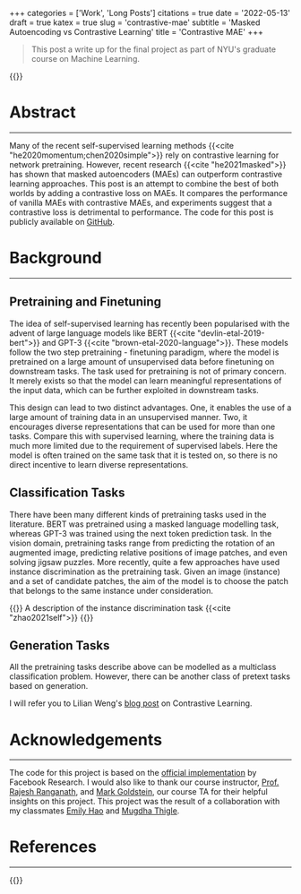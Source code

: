 +++
categories = ['Work', 'Long Posts']
citations = true
date = '2022-05-13'
draft = true
katex = true
slug = 'contrastive-mae'
subtitle = 'Masked Autoencoding vs Contrastive Learning'
title = 'Contrastive MAE'
+++

> This post a write up for the final project as part of NYU's graduate course on Machine Learning.

{{<toc>}}

# Abstract
---

Many of the recent self-supervised learning methods {{<cite "he2020momentum;chen2020simple">}} rely on contrastive learning for network pretraining. However, recent research {{<cite "he2021masked">}} has shown that masked autoencoders (MAEs) can outperform contrastive learning approaches. This post is an attempt to combine the best of both worlds by adding a contrastive loss on MAEs. It compares the performance of vanilla MAEs with contrastive MAEs, and experiments suggest that a contrastive loss is detrimental to performance. The code for this post is publicly available on [GitHub](https://github.com/nikhilweee/contrastive-mae).

# Background
---

## Pretraining and Finetuning
The idea of self-supervised learning has recently been popularised with the advent of large language models like BERT {{<cite "devlin-etal-2019-bert">}} and GPT-3 {{<cite "brown-etal-2020-language">}}. These models follow the two step pretraining - finetuning paradigm, where the model is pretrained on a large amount of unsupervised data before finetuning on downstream tasks. The task used for pretraining is not of primary concern. It merely exists so that the model can learn meaningful representations of the input data, which can be further exploited in downstream tasks.

This design can lead to two distinct advantages. One, it enables the use of a large amount of training data in an unsupervised manner. Two, it encourages diverse representations that can be used for more than one tasks. Compare this with supervised learning, where the training data is much more limited due to the requirement of supervised labels. Here the model is often trained on the same task that it is tested on, so there is no direct incentive to learn diverse representations.

## Classification Tasks

There have been many different kinds of pretraining tasks used in the literature. BERT was pretrained using a masked language modelling task, whereas GPT-3 was trained using the next token prediction task. In the vision domain, pretraining tasks range from predicting the rotation of an augmented image, predicting relative positions of image patches, and even solving jigsaw puzzles. More recently, quite a few approaches have used instance discrimination as the pretraining task. Given an image (instance) and a set of candidate patches, the aim of the model is to choose the patch that belongs to the same instance under consideration. 

{{<rawcaption src="https://i.imgur.com/KNIxVB3.png">}}
A description of the instance discrimination task {{<cite "zhao2021self">}}
{{</rawcaption>}}

## Generation Tasks
All the pretraining tasks describe above can be modelled as a multiclass classification problem. However, there can be another class of pretext tasks based on generation.

I will refer you to Lilian Weng's [blog post](https://lilianweng.github.io/posts/2021-05-31-contrastive/) on Contrastive Learning.

# Acknowledgements
---

The code for this project is based on the [official implementation](https://github.com/facebookresearch/mae) by Facebook Research. I would also like to thank our course instructor, [Prof. Rajesh Ranganath](https://cims.nyu.edu/~rajeshr/), and [Mark Goldstein](https://marikgoldstein.github.io/), our course TA for their helpful insights on this project. This project was the result of a collaboration with my classmates [Emily Hao](https://www.linkedin.com/in/emilyhao/) and [Mugdha Thigle](https://www.linkedin.com/in/mugdha-thigle/).

# References
---
{{<bibliography cited>}}
